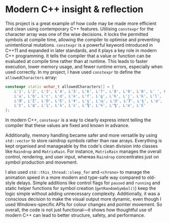 # Modern C++ insight & reflection

This project is a great example of how code may be made more efficient and clean using contemporary C++ features. Utilising `constexpr` for the character array was one of the wise decisions. it locks the permitted symbols at compile time, allowing the compiler to optimise and preventing unintentional mutations. `constexpr` is a powerful keyword introduced in C++11 and expanded in later standards, and it plays a key role in modern C++ programming. It tells the compiler that a value or function can  be evaluated at compile time rather than at runtime. This leads to faster execution, lower memory usage, and fewer runtime errors, especially when used correctly.
In my project, I have used `constexpr` to define the `allowedCharacters` array:

```cpp
constexpr static wchar_t allowedCharacters[] = {
    L'1', L'2', L'3', L'4', L'5', L'6', L'7', L'8', L'9', L'0', L' ', L' ', L' ', L' ',
    L'a', L'b', L'c', L'd', L'e', L'f', L'g', L'h', L'j', L'k', L'l',
    L'Ƣ', L'Ʃ', L'Ʊ', L'Ƹ', L'ǂ', L'ƽ', L'ǌ', L'Ȣ', L'Ⱦ', L'Ƚ', L'ɑ', L'ɤ', L'ʑ',
    L'ʫ', L'ʥ', L'ʮ', L'λ', L'ε', L'Ϡ', L'Ϟ', L'Ϡ', L'ϰ', L'Є'
};
```

In modern C++, `constexpr` is a way to clearly express intent telling the compiler that these values are fixed and known in advance.

Additionally, memory handling became safer and more versatile by using `std::vector` to store raindrop symbols rather than raw arrays. Everything is kept organised and manageable by the code's clean division into classes like `Raindrop` and `MatrixRain`. For instance, `MatrixRain` manages the overall control, rendering, and user input, whereas `Raindrop` concentrates just on symbol production and movement.

I also used `std::this_thread::sleep_for` and `<chrono>` to manage the animation speed in a more modern and type-safe way compared to old-style delays. Simple additions like control flags for `paused` and `running` and static helper functions for symbol creation (`getRandomSymbol()`) keep the logic simple without adding unnecessary complexity. Additionally, it was a conscious decision to make the visual output more dynamic, even though I used Windows-specific APIs for colour changes and pointer movement.  So overall, the code is not just functional—it shows how thoughtful use of modern C++ can lead to better structure, safety, and performance.
